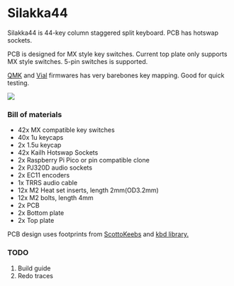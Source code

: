 
# Silakka44

Silakka44 is 44-key column staggered split keyboard. PCB has hotswap sockets.

PCB is designed for MX style key switches. Current top plate only supports MX style switches. 5-pin switches is supported.

[QMK](https://github.com/qmk/qmk_firmwarehttp:// "QMK") and [Vial](https://github.com/vial-kb/vial-qmk "Vial") firmwares has very barebones key mapping. Good for quick testing.

![](https://raw.githubusercontent.com/Squalius-cephalus/silakka44/main/image.png)

### Bill of materials
- 42x MX compatible key switches
- 40x 1u keycaps
- 2x 1.5u keycap
- 42x Kailh Hotswap Sockets
- 2x Raspberry Pi Pico or pin compatible clone
- 2x PJ320D audio sockets
- 2x EC11 encoders
- 1x TRRS audio cable
- 12x M2 Heat set inserts, length 2mm(OD3.2mm)
- 12x M2 bolts, length 4mm
- 2x PCB
- 2x Bottom plate
- 2x Top plate

PCB design uses footprints from [ScottoKeebs](https://github.com/joe-scotto/scottokeebs/tree/main/Extras/ScottoKicad "ScottoKeebs") and [kbd library.](https://github.com/foostan/kbd "kbd library.")

### TODO
1. Build guide
2. Redo traces